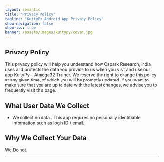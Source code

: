 ```yaml
---
layout: semantic
title: "Privacy Policy"
tagline: "KuttyPy Android App Privacy Policy"
show-navigation: false
show-toc: true
banner: /assets/images/kuttypy/cover.jpg
---
```


## Privacy Policy
This privacy policy will help you understand how Cspark Research, india uses and protects the data you provide to us when you visit and use our app KuttyPy – Atmega32 Trainer.
We reserve the right to change this policy at any given time, of which you will be promptly updated. If you want to make sure that you are up to date with the latest changes, we advise you to frequently visit this page.


## What User Data We Collect

- We collect no data . This app requires no personally identifiable information such as login ID /  email. 

## Why We Collect Your Data

We Do not.


<hr>
